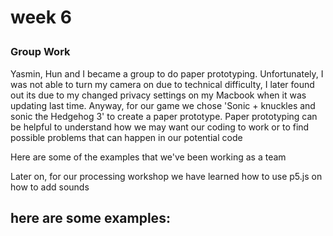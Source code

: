 
<h1> 

week 6  

</h1> 

 <h3> 

Group Work 

</h3> 

<p>Yasmin, Hun and I became a group to do paper prototyping. Unfortunately, I was not able to turn my camera on due to technical difficulty, I later found out its due to my changed privacy settings on my Macbook when it was updating last time. Anyway, for our game we chose 'Sonic + knuckles and sonic the Hedgehog 3' to create a paper prototype. Paper prototyping can be helpful to understand how we may want our coding to work or to find possible problems that can happen in our potential code </p> 

<p>Here are some of the examples that we've been working as a team</p> 

<p> Later on, for our processing workshop we have learned how to use p5.js on how to add sounds </p> 

<h2> here are some examples: </h2> 

